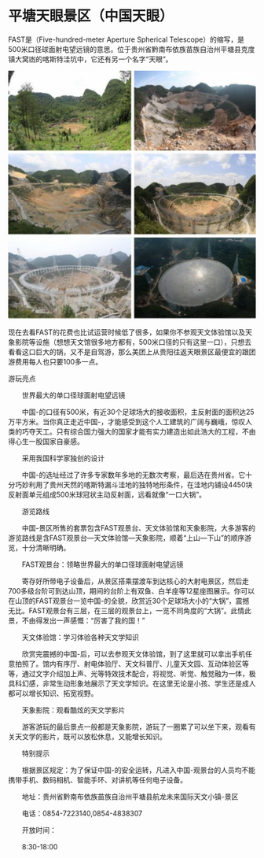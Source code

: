 # 平塘天眼景区（中国天眼）

FAST是（Five-hundred-meter Aperture Spherical Telescope）的缩写，是500米口径球面射电望远镜的意思。位于贵州省黔南布依族苗族自治州平塘县克度镇大窝凼的喀斯特洼坑中，它还有另一个名字“天眼”。 

![](.gitbook/assets/image%20%283%29.png)

现在去看FAST的花费也比试运营时候低了很多，如果你不参观天文体验馆以及天象影院等设施（想想天文馆很多地方都有，500米口径的只有这里一口），只想去看看这口巨大的锅，又不是自驾游，那么美团上从贵阳往返天眼景区最便宜的跟团游费用每人也只要100多一点。

游玩亮点

　　世界最大的单口径球面射电望远镜

　　中国-的口径有500米，有近30个足球场大的接收面积，主反射面的面积达25万平方米。当你真正走近中国-，才能感受到这个人工建筑的广阔与巍峨，惊叹人类的巧夺天工。只有综合国力强大的国家才能有实力建造出如此浩大的工程，不由得心生一股国家自豪感。

　　采用我国科学家独创的设计

　　中国-的选址经过了许多专家数年多地的无数次考察，最后选在贵州省。它十分巧妙利用了贵州天然的喀斯特漏斗洼地的独特地形条件，在洼地内铺设4450块反射面单元组成500米球冠状主动反射面，远看就像“一口大锅”。

　　游览路线

　　中国-景区所售的套票包含FAST观景台、天文体验馆和天象影院，大多游客的游览路线是含FAST观景台—天文体验馆—天象影院，顺着“上山—下山”的顺序游览，十分清晰明确。

　　FAST观景台：领略世界最大的单口径球面射电望远镜

　　寄存好所带电子设备后，从景区搭乘摆渡车到达核心的大射电景区，然后走700多级台阶可到达山顶，期间的台阶上有双鱼、白羊座等12星座图展示。你可以在山顶的FAST观景台一览中国-的全貌，欣赏近30个足球场大小的“大锅”，震撼无比。FAST观景台有三层，在三层的观景台上，一览不同角度的“大锅”。此情此景，不由得发出一声感慨：“厉害了我的国！”

　　天文体验馆：学习体验各种天文学知识

　　欣赏完震撼的中国-后，可以去参观天文体验馆，到了这里就可以拿出手机任意拍照了。馆内有序厅、射电体验厅、天文科普厅、儿童天文园、互动体验区等等，通过文字介绍加上声、光等特效技术配合，将视觉、听觉、触觉融为一体，极具科幻感，非常生动形象地展示了天文学知识。在这里无论是小孩、学生还是成人都可以增长知识、拓宽视野。

　　天象影院：观看酷炫的天文学影片

　　游客游玩的最后景点一般都是天象影院，游玩了一圈累了可以坐下来，观看有关天文学的影片，既可以放松休息，又能增长知识。

　　特别提示

　　根据景区规定：为了保证中国-的安全运转，凡进入中国-观景台的人员均不能携带手机、数码相机、智能手环、对讲机等任何电子设备。

　　地址：贵州省黔南布依族苗族自治州平塘县航龙未来国际天文小镇-景区

　　电话：0854-7223140,0854-4838307

　　开放时间：

　　8:30-18:00



